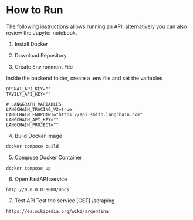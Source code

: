 # How to Run

The following instructions allows running an API, alternatively you can also review the Jupyter notebook.

1. Install Docker

2. Download Repository

3. Create Environment File

Inside the backend folder, create a .env file and set the variables
```
OPENAI_API_KEY=""
TAVILY_API_KEY=""

# LANGGRAPH VARIABLES
LANGCHAIN_TRACING_V2=true
LANGCHAIN_ENDPOINT="https://api.smith.langchain.com"
LANGCHAIN_API_KEY=""
LANGCHAIN_PROJECT=""
```

4. Build Docker Image
```
docker compose build
```

5. Compose Docker Container
```
docker compose up
```

6. Open FastAPI service
```
http://0.0.0.0:8000/docs
```

7. Test API
Test the service [GET] /scraping
```
https://es.wikipedia.org/wiki/argentina
```
